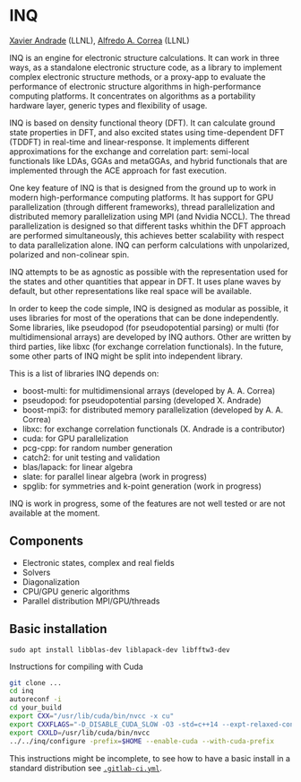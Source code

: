 # INQ

[Xavier Andrade](mailto:xavier@llnl.gov) (LLNL), [Alfredo A. Correa](mailto:correaa@llnl.gov) (LLNL)

INQ is an engine for electronic structure calculations.
It can work in three ways, as a standalone electronic structure code, as a library to implement complex electronic structure methods, or a proxy-app to evaluate the performance of electronic structure algorithms in high-performance computing platforms.
It concentrates on algorithms as a portability hardware layer, generic types and flexibility of usage.

INQ is based on density functional theory (DFT).
It can calculate ground state properties in DFT, and also excited states using time-dependent DFT (TDDFT) in real-time and linear-response.
It implements different approximations for the exchange and correlation part: semi-local functionals like LDAs, GGAs and metaGGAs, and hybrid functionals that are implemented through the ACE approach for fast execution.

One key feature of INQ is that is designed from the ground up to work in modern high-performance computing platforms.
It has support for GPU parallelization (through different frameworks), thread parallelization and distributed memory parallelization using MPI (and Nvidia NCCL).
The thread parallelization is designed so that different tasks whithin the DFT approach are performed simultaneously, this achieves better scalability with respect to data parallelization alone.
INQ can perform calculations with unpolarized, polarized and non-colinear spin.

INQ attempts to be as agnostic as possible with the representation used for the states and other quantities that appear in DFT.
It uses plane waves by default, but other representations like real space will be available.

In order to keep the code simple, INQ is designed as modular as possible, it uses libraries for most of the operations that can be done independently.
Some libraries, like pseudopod (for pseudopotential parsing) or multi (for multidimensional arrays) are developed by INQ authors.
Other are written by third parties, like libxc (for exchange correlation functionals).
In the future, some other parts of INQ might be split into independent library.

This is a list of libraries INQ depends on:

* boost-multi: for multidimensional arrays (developed by A. A. Correa)
* pseudopod: for pseudopotential parsing (developed X. Andrade)
* boost-mpi3: for distributed memory parallelization (developed by A. A. Correa)
* libxc: for exchange correlation functionals (X. Andrade is a contributor)
* cuda: for GPU parallelization
* pcg-cpp: for random number generation
* catch2: for unit testing and validation
* blas/lapack: for linear algebra
* slate: for parallel linear algebra (work in progress)
* spglib: for symmetries and k-point generation (work in progress)

INQ is work in progress, some of the features are not well tested or are not available at the moment.

## Components

* Electronic states, complex and real fields
* Solvers
* Diagonalization
* CPU/GPU generic algorithms
* Parallel distribution MPI/GPU/threads

## Basic installation

```
sudo apt install libblas-dev liblapack-dev libfftw3-dev
```

Instructions for compiling with Cuda

```bash
git clone ...
cd inq
autoreconf -i
cd your_build
export CXX="/usr/lib/cuda/bin/nvcc -x cu"
export CXXFLAGS="-D_DISABLE_CUDA_SLOW -O3 -std=c++14 --expt-relaxed-constexpr --compiler-options -std=c++14,-Wall,-Wfatal-errors"
export CXXLD=/usr/lib/cuda/bin/nvcc
../../inq/configure -prefix=$HOME --enable-cuda --with-cuda-prefix
```

This instructions might be incomplete, to see how to have a basic install in a standard distribution see [`.gitlab-ci.yml`](https://gitlab.com/npnq/inq/blob/master/.gitlab-ci.yml).